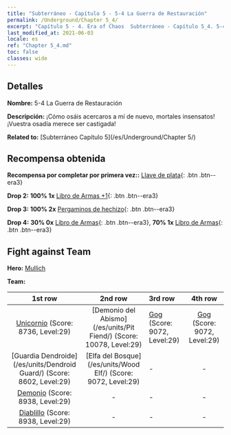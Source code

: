 ```yaml
---
title: "Subterráneo - Capítulo 5 - 5-4 La Guerra de Restauración"
permalink: /Underground/Chapter 5_4/
excerpt: "Capítulo 5 - 4. Era of Chaos  Subterráneo - Capítulo 5_4. 5-4 La Guerra de Restauración"
last_modified_at: 2021-06-03
locale: es
ref: "Chapter 5_4.md"
toc: false
classes: wide
---
```


## Detalles

 **Nombre:** 5-4 La Guerra de Restauración

 **Descripción:** ¡Cómo osáis acercaros a mí de nuevo, mortales insensatos! ¡Vuestra osadía merece ser castigada!

 **Related to:** [Subterráneo Capítulo 5](/es/Underground/Chapter 5/)

## Recompensa obtenida

 **Recompensa por completar por primera vez::** [Llave de plata](/ItemsES/con_693/){: .btn .btn--era3}

 **Drop 2:** **100% 1x** [Libro de Armas +1](/ItemsES/mat_25/){: .btn .btn--era3}

 **Drop 3:** **100% 2x** [Pergaminos de hechizo](/ItemsES/con_694/){: .btn .btn--era3}

 **Drop 4:** **30% 0x** [Libro de Armas](/ItemsES/mat_18/){: .btn .btn--era3}, **70% 1x** [Libro de Armas](/ItemsES/mat_18/){: .btn .btn--era3}


## Fight against Team
 **Hero:** [Mullich](/es/heroes/Mullich/)

 **Team:**


  | 1st row | 2nd row | 3rd row | 4th row |
  |:----:|:----:|:----|:----:|
  | [Unicornio](/es/units/Unicorn/) (Score: 8736, Level:29)  | [Demonio del Abismo](/es/units/Pit Fiend/) (Score: 10078, Level:29)  | [Gog](/es/units/Gog/) (Score: 9072, Level:29)  | [Gog](/es/units/Gog/) (Score: 9072, Level:29)  |
  | [Guardia Dendroide](/es/units/Dendroid Guard/) (Score: 8602, Level:29)  | [Elfa del Bosque](/es/units/Wood Elf/) (Score: 9072, Level:29)  | - | - |
  | [Demonio](/es/units/Demon/) (Score: 8938, Level:29)  | - | - | - |
  | [Diablillo](/es/units/Imp/) (Score: 8938, Level:29)  | - | - | - |


